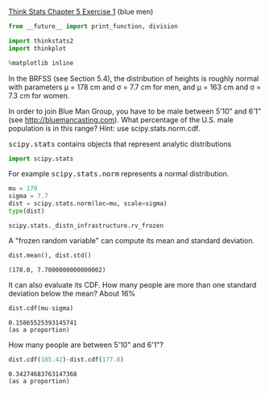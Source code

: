 [Think Stats Chapter 5 Exercise 1](http://greenteapress.com/thinkstats2/html/thinkstats2006.html#toc50) (blue men)


```python
from __future__ import print_function, division

import thinkstats2
import thinkplot

%matplotlib inline
```

In the BRFSS (see Section 5.4), the distribution of heights is roughly normal with parameters µ = 178 cm and σ = 7.7 cm for men, and µ = 163 cm and σ = 7.3 cm for women.

In order to join Blue Man Group, you have to be male between 5’10” and 6’1” (see http://bluemancasting.com). What percentage of the U.S. male population is in this range? Hint: use scipy.stats.norm.cdf.

<tt>scipy.stats</tt> contains objects that represent analytic distributions


```python
import scipy.stats
```

For example <tt>scipy.stats.norm</tt> represents a normal distribution.


```python
mu = 178
sigma = 7.7
dist = scipy.stats.norm(loc=mu, scale=sigma)
type(dist)
```

    scipy.stats._distn_infrastructure.rv_frozen

A "frozen random variable" can compute its mean and standard deviation.


```python
dist.mean(), dist.std()
```

    (178.0, 7.7000000000000002)

It can also evaluate its CDF.  How many people are more than one standard deviation below the mean?  About 16%


```python
dist.cdf(mu-sigma)
```

    0.15865525393145741
    (as a proportion)

How many people are between 5'10" and 6'1"?


```python
dist.cdf(185.42)-dist.cdf(177.8)
```

    0.34274683763147368
    (as a proportion)
